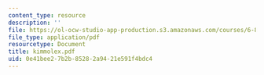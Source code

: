 ```yaml
---
content_type: resource
description: ''
file: https://ol-ocw-studio-app-production.s3.amazonaws.com/courses/6-863j-natural-language-and-the-computer-representation-of-knowledge-spring-2003/0e41bee27b2b85282a9421e591f4bdc4_kimmolex.pdf
file_type: application/pdf
resourcetype: Document
title: kimmolex.pdf
uid: 0e41bee2-7b2b-8528-2a94-21e591f4bdc4
---
```


